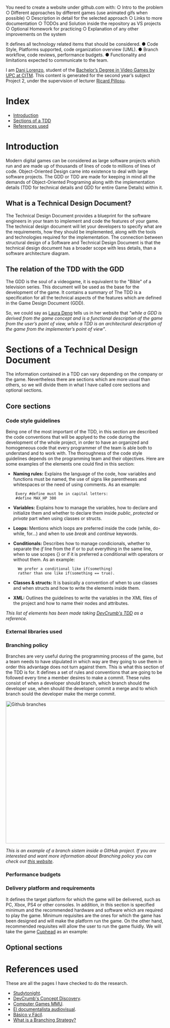 You need to create a website under github.com with:
○ Intro to the problem
○ Different approaches by different games (use animated gifs when possible)
○ Description in detail for the selected approach
○ Links to more documentation
○ TODOs and Solution inside the repository as VS projects
○ Optional Homework for practicing
○ Explanation of any other improvements on the system

It defines all technology related items that should be considered.
● Code Style, Platforms supported, code organization overview (UML).
● Branch workflow, code reviews, performance budgets.
● Functionality and limitations expected to communicate to the team.

I am [Dani Lorenzo](https://www.linkedin.com/in/daniel-lorenzo-laguno-a2ab35180/), student of the [Bachelor’s Degree in Video Games by UPC at CITM](https://www.citm.upc.edu/ing/estudis/graus-videojocs/). This content is generated for the second year’s
subject Project 2, under the supervision of lecturer [Ricard Pillosu](https://es.linkedin.com/in/ricardpillosu).

# Index
* [Introduction](#introduction)
* [Sections of a TDD](#sections-of-a-technical-design-document)
* [References used](#references-used)

# Introduction
Modern digital games can be considered as large software projects which run and are made up of thousands of lines of code to millions of lines of code. Object-Oriented Design came into existence to deal with large software projects. The GDD or TDD are made for keeping in mind all the demands of Object-Oriented Programing along with the implementation details (TDD for technical details and GDD for entire Game Details) within it.

## What is a Technical Design Document?
The Technical Design Document provides a blueprint for the software engineers in your team to implement and code the features of your game. The technical design document will let your developers to specify what are the requirements, how they should be implemented, along with the tools and technologies required for the implementation. The connection between structural design of a Software and Technical Design Document is that the technical design document has a broader scope with less details, than a software architecture diagram.

## The relation of the TDD with the GDD
The GDD is the soul of a videogame, it is equivalent to the "Bible" of a television series. This document will be used as the base for the development of the game. It contains a summary of The TDD is a specification for all the technical aspects of the features which are defined in the Game Design Document (GDD).

So, we could say as [Laura Deng](http://lauradeng.com/eng/?p=187) tells us in her website that *"while a GDD is derived from the game concept and is a functional description of the game from the user’s point of view, while a TDD is an architectural description of the game from the implementer’s point of view"*.

# Sections of a Technical Design Document
The information contained in a TDD can vary depending on the company or the game. Nevertheless there are sections which are more usual than others, so we will divide them in what I have called core sections and optional sections.

## Core sections

### Code style guidelines
Being one of the most important of the TDD, in this section are described the code conventions that will be applyed to the code during the development of the whole project, in order to have an organized and homogeneous code that every programmer of the team is able both to understand and to work with. The thoroughness of the code style guidelines depends on the programming team and their objectives. Here are some examples of the elements one could find in this section:

* **Naming rules:** Explains the language of the code, how variables and functions must be named, the use of signs like parentheses and whitespaces or the need of using comments. As an example:
       
       Every #define must be in capital letters:
       #define MAX_HP 300
    
* **Variables:** Explains how to manage the variables, how to declare and initialize them and whether to declare them inside *public*, *protected* or *private* part when using classes or structs.

* **Loops:** Mentions which loops are preferred inside the code (while, do-while, for...) and when to use *break* and *continue* keywords.

* **Conditionals:** Describes how to manage condicionals, whether to separate the *if* line from the  if or to put everything in the same line, when to use scopes {} or if it is preferred a conditional with operators or without them. As an example:

        We prefer a conditional like if(something) 
        rather than one like if(something == true).

* **Classes & structs:** It is basically a convention of when to use classes and when structs and how to write the elements inside them. 

* **XML:** Outlines the guidelines to write the variables in the XML files of the project and how to name their nodes and attributes.

*This list of elements has been made taking [DevCrumb's TDD](https://github.com/DevCrumbs/Warcraft-II/wiki/7.-Tech-Design-Document) as a reference.*

### External libraries used

### Branching policy
Branches are very useful during the programming process of the game, but a team needs to have stipulated in which way are they going to use them in order this advantage does not turn against them. This is what this section of the TDD is for. It defines a set of rules and conventions that are going to be followed every time a member desires to make a commit. These rules consist of when a developer should branch, which branch should the developer use, when should the developer commit a merge and to which branch sould the developer make the merge commit.

<img src="http://wlion.com/wp-content/uploads/2016/06/github-branches.jpg" alt="Github branches" width="800" height="450">

*This is an example of a branch sistem inside a GitHub project. If you are interested and want more information about Branching policy you can check out [this website](https://rollout.io/blog/branching-strategy/)*.

### Performance budgets

### Delivery platform and requirements
It defines the target platform for which the game will be delivered, such as PC, Xbox, PS4 or other consoles. In addition, in this section is specified minimum and the recommended hardware and software which are required to play the game. Minimum requisites are the ones for which the game has been designed and will make the platform run the game. On the other hand, recommended requisites will allow the user to run the game fluidly. We will take the game [Cuphead](http://www.cupheadgame.com/) as an example:

## Optional sections

# References used
These are all the pages I have checked to do the research.
* [Studytonight](https://www.studytonight.com/3d-game-engineering-with-unity/tdd-and-gdd).
* [DevCrumb's Concept Discovery](https://github.com/DevCrumbs/Warcraft-II/wiki).
* [Computer Games MMU](https://computergamesmmu.files.wordpress.com/2012/10/technical-design-document-final.pdf).
* [El documentalista audiovisual](https://eldocumentalistaudiovisual.com/2015/02/06/documentacion-en-videojuegos-documento-de-diseno-gdd/).
* [Básico y Fácil](https://basicoyfacil.wordpress.com/2009/01/02/que-son-requisitos-minimos-y-requisitos-recomendados/).
* [What is a Branching Strategy?](https://rollout.io/blog/branching-strategy/)
